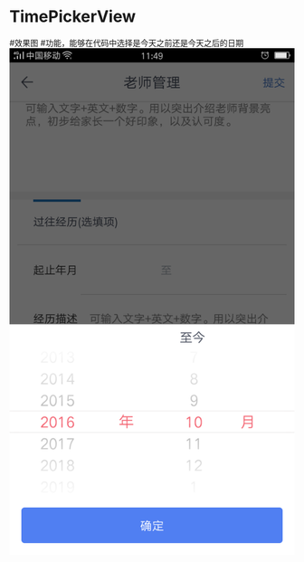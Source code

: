 # TimePickerView
#效果图
#功能，能够在代码中选择是今天之前还是今天之后的日期
![image](https://github.com/ZhangYuShui/TimePickerView/blob/master/Screenshot.png)

